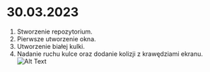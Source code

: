 # 30.03.2023
1) Stworzenie repozytorium.
2) Pierwsze utworzenie okna.
3) Utworzenie białej kulki.
4) Nadanie ruchu kulce oraz dodanie kolizji z krawędziami ekranu.
   ![Alt Text](/Assets/Collisions.gif)